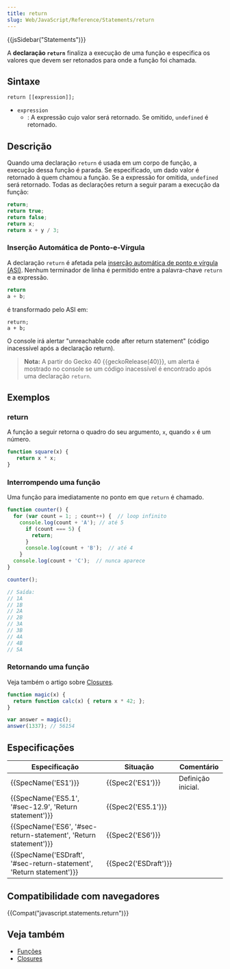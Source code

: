 ```yaml
---
title: return
slug: Web/JavaScript/Reference/Statements/return
---
```

{{jsSidebar("Statements")}}

A **declaração `return`** finaliza a execução de uma função e especifica os valores que devem ser retonados para onde a função foi chamada.

## Sintaxe

```
return [[expression]];
```

- `expression`
  - : A expressão cujo valor será retornado. Se omitido, `undefined` é retornado.

## Descrição

Quando uma declaração `return` é usada em um corpo de função, a execução dessa função é parada. Se especificado, um dado valor é retornado à quem chamou a função. Se a expressão for omitida, `undefined` será retornado. Todas as declarações return a seguir param a execução da função:

```js
return;
return true;
return false;
return x;
return x + y / 3;
```

### Inserção Automática de Ponto-e-Vírgula

A declaração `return` é afetada pela [inserção automática de ponto e vírgula (ASI)](/pt-BR/docs/Web/JavaScript/Reference/Lexical_grammar#Automatic_semicolon_insertion). Nenhum terminador de linha é permitido entre a palavra-chave `return` e a expressão.

```js
return
a + b;
```

é transformado pelo ASI em:

```
return;
a + b;
```

O console irá alertar "unreachable code after return statement" (código inacessível após a declaração return).

> **Nota:** A partir do Gecko 40 {{geckoRelease(40)}}, um alerta é mostrado no console se um código inacessível é encontrado após uma declaração `return`.

## Exemplos

### return

A função a seguir retorna o quadro do seu argumento, `x`, quando `x` é um número.

```js
function square(x) {
   return x * x;
}
```

### Interrompendo uma função

Uma função para imediatamente no ponto em que `return` é chamado.

```js
function counter() {
  for (var count = 1; ; count++) {  // loop infinito
    console.log(count + 'A'); // até 5
      if (count === 5) {
        return;
      }
      console.log(count + 'B');  // até 4
    }
  console.log(count + 'C');  // nunca aparece
}

counter();

// Saída:
// 1A
// 1B
// 2A
// 2B
// 3A
// 3B
// 4A
// 4B
// 5A
```

### Retornando uma função

Veja também o artigo sobre [Closures](/pt-BR/docs/Web/JavaScript/Closures).

```js
function magic(x) {
  return function calc(x) { return x * 42; };
}

var answer = magic();
answer(1337); // 56154
```

## Especificações

| Especificação                                                                                | Situação                     | Comentário         |
| -------------------------------------------------------------------------------------------- | ---------------------------- | ------------------ |
| {{SpecName('ES1')}}                                                                     | {{Spec2('ES1')}}         | Definição inicial. |
| {{SpecName('ES5.1', '#sec-12.9', 'Return statement')}}                     | {{Spec2('ES5.1')}}     |                    |
| {{SpecName('ES6', '#sec-return-statement', 'Return statement')}}         | {{Spec2('ES6')}}         |                    |
| {{SpecName('ESDraft', '#sec-return-statement', 'Return statement')}} | {{Spec2('ESDraft')}} |                    |

## Compatibilidade com navegadores

{{Compat("javascript.statements.return")}}

## Veja também

- [Funções](/pt-BR/docs/Web/JavaScript/Reference/Functions_and_function_scope)
- [Closures](/pt-BR/docs/Web/JavaScript/Closures)
